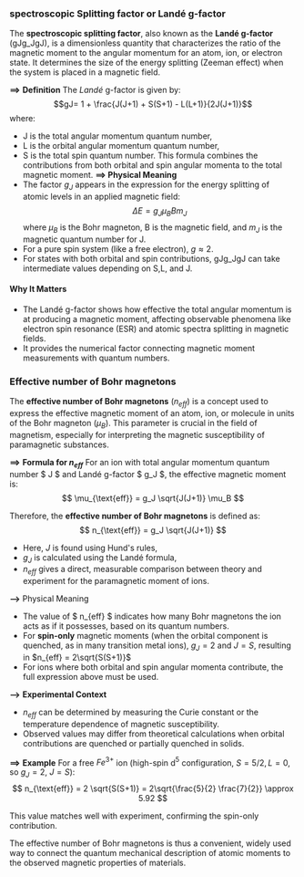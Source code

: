 ### **spectroscopic Splitting factor or **Landé g-factor**** 
The **spectroscopic splitting factor**, also known as the **Landé g-factor** (gJg_JgJ), is a dimensionless quantity that characterizes the ratio of the magnetic moment to the angular momentum for an atom, ion, or electron state. It determines the size of the energy splitting (Zeeman effect) when the system is placed in a magnetic field.

**==>** **Definition**
The $Landé$ g-factor is given by:
$$gJ= 1 + \frac{J(J+1) + S(S+1) - L(L+1)}{2J(J+1)}$$
where:
- J is the total angular momentum quantum number,
- L is the orbital angular momentum quantum number,
- S is the total spin quantum number.
This formula combines the contributions from both orbital and spin angular momenta to the total magnetic moment.
**==>  **Physical Meaning****
- The factor *$g_J$* appears in the expression for the energy splitting of atomic levels in an applied magnetic field:$$\Delta E = g_J \mu_B B m_J$$
    where $\mu_B$ is the Bohr magneton, B is the magnetic field, and $m_J$ is the magnetic quantum number for J.
- For a pure spin system (like a free electron), $g \approx 2$.
- For states with both orbital and spin contributions, gJg_JgJ can take intermediate values depending on S,L, and J.
#### Why It Matters
- The Landé g-factor shows how effective the total angular momentum is at producing a magnetic moment, affecting observable phenomena like electron spin resonance (ESR) and atomic spectra splitting in magnetic fields.
- It provides the numerical factor connecting magnetic moment measurements with quantum numbers.

### **Effective number of Bohr magnetons**
The **effective number of Bohr magnetons** ($n_{eff}$) is a concept used to express the effective magnetic moment of an atom, ion, or molecule in units of the Bohr magneton ($\mu_B$). This parameter is crucial in the field of magnetism, especially for interpreting the magnetic susceptibility of paramagnetic substances.

**==>** **Formula for $n_{eff}$**
For an ion with total angular momentum quantum number \$ J \$ and Landé g-factor \$ g_J \$, the effective magnetic moment is:
$$
\mu_{\text{eff}} = g_J \sqrt{J(J+1)} \mu_B
$$

Therefore, the **effective number of Bohr magnetons** is defined as:
$$
n_{\text{eff}} = g_J \sqrt{J(J+1)}
$$
- Here, $J$ is found using Hund's rules,
- $g_J$ is calculated using the Landé formula,
- $n_{eff}$ gives a direct, measurable comparison between theory and experiment for the paramagnetic moment of ions.

**-->** Physical Meaning
- The value of \$ n_{eff} \$ indicates how many Bohr magnetons the ion acts as if it possesses, based on its quantum numbers.
- For **spin-only** magnetic moments (when the orbital component is quenched, as in many transition metal ions), $g_J = 2$ and $J = S$, resulting in $n_{eff} = 2\sqrt{S(S+1)}$
- For ions where both orbital and spin angular momenta contribute, the full expression above must be used.

**-->** **Experimental Context**
- $n_{eff}$ can be determined by measuring the Curie constant or the temperature dependence of magnetic susceptibility.
- Observed values may differ from theoretical calculations when orbital contributions are quenched or partially quenched in solids.

**==>** **Example**
For a free $Fe^{3+}$ ion (high-spin d$^{5}$ configuration, $S = 5/2,L = 0$, so $g_J = 2$, $J = S$):
$$
n_{\text{eff}} = 2 \sqrt{S(S+1)} = 2\sqrt{\frac{5}{2} \frac{7}{2}} \approx 5.92
$$

This value matches well with experiment, confirming the spin-only contribution.

The effective number of Bohr magnetons is thus a convenient, widely used way to connect the quantum mechanical description of atomic moments to the observed magnetic properties of materials.
